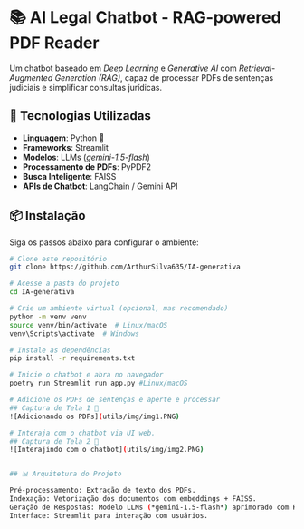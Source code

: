 # 📚 AI Legal Chatbot - RAG-powered PDF Reader

Um chatbot baseado em *Deep Learning* e *Generative AI* com *Retrieval-Augmented Generation (RAG)*, capaz de processar PDFs de sentenças judiciais e simplificar consultas jurídicas.

## 🚀 Tecnologias Utilizadas

- **Linguagem**: Python 🐍  
- **Frameworks**: Streamlit  
- **Modelos**: LLMs (*gemini-1.5-flash*)  
- **Processamento de PDFs**: PyPDF2  
- **Busca Inteligente**: FAISS 
- **APIs de Chatbot**: LangChain / Gemini API  

## 📦 Instalação

Siga os passos abaixo para configurar o ambiente:

```bash
# Clone este repositório
git clone https://github.com/ArthurSilva635/IA-generativa

# Acesse a pasta do projeto
cd IA-generativa

# Crie um ambiente virtual (opcional, mas recomendado)
python -m venv venv
source venv/bin/activate  # Linux/macOS
venv\Scripts\activate  # Windows

# Instale as dependências
pip install -r requirements.txt

# Inicie o chatbot e abra no navegador
poetry run Streamlit run app.py #Linux/macOS

# Adicione os PDFs de sentenças e aperte e processar
## Captura de Tela 1 📸
![Adicionando os PDFs](utils/img/img1.PNG)

# Interaja com o chatbot via UI web.
## Captura de Tela 2 📸
![Interajindo com o chatbot](utils/img/img2.PNG)


## 📊 Arquitetura do Projeto

Pré-processamento: Extração de texto dos PDFs.
Indexação: Vetorização dos documentos com embeddings + FAISS.
Geração de Respostas: Modelo LLMs (*gemini-1.5-flash*) aprimorado com RAG.
Interface: Streamlit para interação com usuários.
